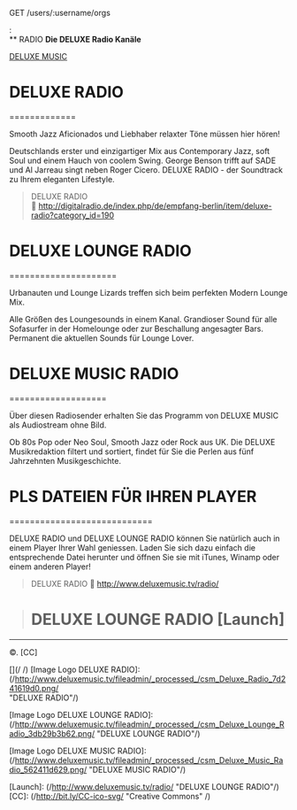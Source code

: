 GET /users/:username/orgs



:  
** RADIO
__Die DELUXE Radio Kanäle__  


[DELUXE MUSIC](http://www.deluxemusic.tv/fileadmin/_processed_/csm_Deluxe_Radio_7d241619d0.png )

 
# DELUXE RADIO
=============

Smooth Jazz Aficionados und Liebhaber relaxter Töne müssen hier hören!

Deutschlands erster und einzigartiger Mix aus Contemporary Jazz, soft Soul und einem Hauch von coolem Swing. George Benson trifft auf SADE und Al Jarreau singt neben Roger Cicero. DELUXE RADIO - der Soundtrack zu Ihrem eleganten Lifestyle.

>  DELUXE RADIO  
> :link: http://digitalradio.de/index.php/de/empfang-berlin/item/deluxe-radio?category_id=190


 
# DELUXE LOUNGE RADIO
=====================

Urbanauten und Lounge Lizards treffen sich beim perfekten Modern Lounge Mix.

Alle Größen des Loungesounds in einem Kanal. Grandioser Sound für alle Sofasurfer in der Homelounge oder zur Beschallung angesagter Bars. Permanent die aktuellen Sounds für Lounge Lover.



# DELUXE MUSIC RADIO
===================

Über diesen Radiosender erhalten Sie das Programm von DELUXE MUSIC als Audiostream ohne Bild.

Ob 80s Pop oder Neo Soul, Smooth Jazz oder Rock aus UK. Die DELUXE Musikredaktion filtert und sortiert, findet für Sie die Perlen aus fünf Jahrzehnten Musikgeschichte.



# PLS DATEIEN FÜR IHREN PLAYER
============================

DELUXE RADIO und DELUXE LOUNGE RADIO können Sie natürlich auch in einem Player Ihrer Wahl geniessen. Laden Sie sich dazu einfach die entsprechende Datei herunter und öffnen Sie sie mit iTunes, Winamp oder einem anderen Player!


>  DELUXE RADIO 
>  :link:  http://www.deluxemusic.tv/radio/


> # DELUXE LOUNGE RADIO [Launch] 
      

- - - 
&copy;\. [CC]



[](/
/)
[Image Logo DELUXE RADIO]: 
(/http://www.deluxemusic.tv/fileadmin/_processed_/csm_Deluxe_Radio_7d241619d0.png/  
"DELUXE RADIO"/)

[Image Logo DELUXE LOUNGE RADIO]: 
(/http://www.deluxemusic.tv/fileadmin/_processed_/csm_Deluxe_Lounge_Radio_3db29b3b62.png/ "DELUXE LOUNGE RADIO"/)

[Image Logo DELUXE MUSIC RADIO]: 
(/http://www.deluxemusic.tv/fileadmin/_processed_/csm_Deluxe_Music_Radio_562411d629.png/ "DELUXE MUSIC RADIO"/)

[Launch]: (/http://www.deluxemusic.tv/radio/ "DELUXE LOUNGE RADIO"/)
[CC]: (/http://bit.ly/CC-ico-svg/ "Creative Commons" /)
